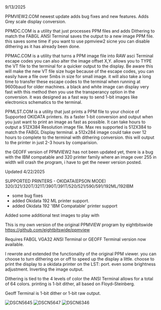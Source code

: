9/13/2025

PPMVIEW2.COM newest update adds bug fixes and new features. Adds Grey scale display conversion.

PPMDC.COM is a utility that just processes PPM files and adds Dithering to match the FABGL ANSI Terminal saves the output to a new image PPM file. this saves some time if you want to use ppmview2 sicne you can disable dithering as it has already been done.

PPMAC.COM is a utility that turns a PPM image file into RAW asci Terminal escape codes you can also alter the image offset X,Y. allows you to TYPE the VT file to the terminal for a quicker output to the display. Be aware this will make the new VT file size huge
because of the escape codes, you can easily have a file over 5mbs in size for small image. it will also take a long time to transfer these escape codes to the terminal when running at 9600baud for older machines. a black and white image can display very fast with this method then you use the transperancy option in the conversion. it was designed as a fast way to send 1-bit images like electronics schematics to the terminal.

PPMLST.COM is a utility that just prints a PPM file to your choice of Supported OKIDATA printers. its a faster 1-bit conversion and output when you just want to print an image as fast as possible. It can take hours to output a 512X384 Resolution image file.
Max res supported is 512X384 to match the FABGL Display terminal. a 512x284 image could take over 12 hours to complete to the terminal with dithering conversion. this will output to the printer in just 2-3 hours by comparision.


the GEOFF version of PPMVIEW2 has not been updated yet, there is a bug with the IBM compatable and 320 printer family where an image over 255 in width will crash the program, i have to get the newer version posted.

Updated 4/22/2025

SUPPORTED PRINTERS - OKIDATA(EPSON MODE) 320/321/320T/321T/390T/391T/520/521/590/591/192ML/192IBM
* some bug fixes
* added Okidata 192 ML printer support.
* added Okidata 192 'IBM Compatable' printer support

Added some additional test images to play with

This is my own version of the original PPMVIEW program by eightbitswide
https://github.com/eightbitswide/ppmview

Requires FABGL VGA32 ANSI Terminal or GEOFF Terminal version now available.

I rewrote and extended the functionality of the original PPM viewer.
you can choose to turn dithering on or off to speed up the display a little.
choose to print the display to a okidata printer on the LST: port.
even some brightness adjustment.
Inverting the image output.

Dithering is tied to the 4 levels of color the ANSI Terminal allows for a total of 64 colors.
printing is 1-bit dither, all based on Floyd–Steinberg.

Geoff Terminal is 1-bit dither or 1-bit raw output.

![DSCN5645](https://github.com/user-attachments/assets/3efd3905-7d73-4c88-ac2e-c07a97e4275d)
![DSCN5647](https://github.com/user-attachments/assets/b0804be3-4dbc-401f-a78e-c09deb285ee4)
![DSCN6346](https://github.com/user-attachments/assets/f4efdf59-a600-4785-a676-6925dbd51c5e)
